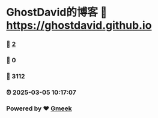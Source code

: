 # GhostDavid的博客 :link: https://ghostdavid.github.io 
### :page_facing_up: [2](https://ghostdavid.github.io/tag.html) 
### :speech_balloon: 0 
### :hibiscus: 3112 
### :alarm_clock: 2025-03-05 10:17:07 
### Powered by :heart: [Gmeek](https://github.com/Meekdai/Gmeek)
